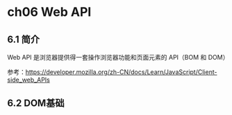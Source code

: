 # ch06 Web API

## 6.1 简介

Web API 是浏览器提供得一套操作浏览器功能和页面元素的 API（BOM 和 DOM）

参考：https://developer.mozilla.org/zh-CN/docs/Learn/JavaScript/Client-side_web_APIs



## 6.2 DOM基础



